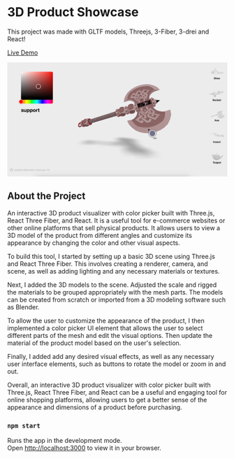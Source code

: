 # 3D Product Showcase

This project was made with GLTF models, Threejs, 3-Fiber, 3-drei and React!

[Live Demo](https://product-showcase-3d.vercel.app/)

![Demo](/src/img/demo.png)

## About the Project

An interactive 3D product visualizer with color picker built with Three.js, React Three Fiber, and React. It is a useful tool for e-commerce websites or other online platforms that sell physical products. It allows users to view a 3D model of the product from different angles and customize its appearance by changing the color and other visual aspects.

To build this tool, I started by setting up a basic 3D scene using Three.js and React Three Fiber. This involves creating a renderer, camera, and scene, as well as adding lighting and any necessary materials or textures.

Next, I added the 3D models to the scene. Adjusted the scale and rigged the materials to be grouped appropriately with the mesh parts. The models can be created from scratch or imported from a 3D modeling software such as Blender.

To allow the user to customize the appearance of the product, I then implemented a color picker UI element that allows the user to select different parts of the mesh and edit the visual options. Then update the material of the product model based on the user's selection.

Finally, I added add any desired visual effects, as well as any necessary user interface elements, such as buttons to rotate the model or zoom in and out.

Overall, an interactive 3D product visualizer with color picker built with Three.js, React Three Fiber, and React can be a useful and engaging tool for online shopping platforms, allowing users to get a better sense of the appearance and dimensions of a product before purchasing.

### `npm start`

Runs the app in the development mode.\
Open [http://localhost:3000](http://localhost:3000) to view it in your browser.
